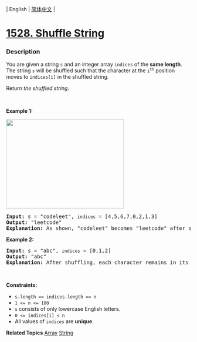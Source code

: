 | English | [简体中文](README.md) |

# [1528. Shuffle String](https://leetcode.cn/problems/shuffle-string)
 ### Description
<p>You are given a string <code>s</code> and an integer array <code>indices</code> of the <strong>same length</strong>. The string <code>s</code> will be shuffled such that the character at the <code>i<sup>th</sup></code> position moves to <code>indices[i]</code> in the shuffled string.</p>

<p>Return <em>the shuffled string</em>.</p>

<p>&nbsp;</p>
<p><strong class="example">Example 1:</strong></p>
<img alt="" src="https://assets.leetcode.com/uploads/2020/07/09/q1.jpg" style="width: 321px; height: 243px;" />
<pre>
<strong>Input:</strong> s = &quot;codeleet&quot;, <code>indices</code> = [4,5,6,7,0,2,1,3]
<strong>Output:</strong> &quot;leetcode&quot;
<strong>Explanation:</strong> As shown, &quot;codeleet&quot; becomes &quot;leetcode&quot; after shuffling.
</pre>

<p><strong class="example">Example 2:</strong></p>

<pre>
<strong>Input:</strong> s = &quot;abc&quot;, <code>indices</code> = [0,1,2]
<strong>Output:</strong> &quot;abc&quot;
<strong>Explanation:</strong> After shuffling, each character remains in its position.
</pre>

<p>&nbsp;</p>
<p><strong>Constraints:</strong></p>

<ul>
	<li><code>s.length == indices.length == n</code></li>
	<li><code>1 &lt;= n &lt;= 100</code></li>
	<li><code>s</code> consists of only lowercase English letters.</li>
	<li><code>0 &lt;= indices[i] &lt; n</code></li>
	<li>All values of <code>indices</code> are <strong>unique</strong>.</li>
</ul>

**Related Topics**  [Array](https://leetcode.cn/tag/array) [String](https://leetcode.cn/tag/string) 